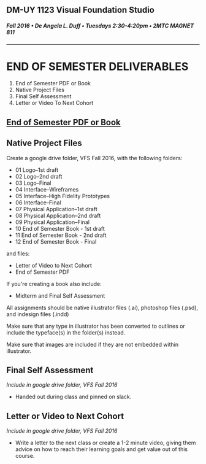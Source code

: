 ## DM-UY 1123 Visual Foundation Studio
##### Fall 2016 • De Angela L. Duff • Tuesdays 2:30-4:20pm • 2MTC MAGNET 811 
---

# END OF SEMESTER DELIVERABLES

<ol>
<li>End of Semester PDF or Book</li>
<li>Native Project Files</li>
<li>Final Self Assessment</li>
<li>Letter or Video To Next Cohort</li>
</ol>


## <a href="project_pdf_or_book.md">End of Semester PDF or Book</a>
## Native Project Files 
 
Create a google drive folder, VFS Fall 2016, with the following folders:

* 01 Logo–1st draft
* 02 Logo–2nd draft
* 03 Logo–Final
* 04 Interface–Wireframes
* 05 Interface–High Fidelity Prototypes
* 06 Interface–Final
* 07 Physical Application–1st draft
* 08 Physical Application–2nd draft
* 09 Physical Application–Final
* 10 End of Semester Book - 1st draft
* 11 End of Semester Book - 2nd draft
* 12 End of Semester Book - Final

and files: 
* Letter of Video to Next Cohort
* End of Semester PDF

If you're creating a book also include:
* Midterm and Final Self Assessment


All assignments should be native illustrator files (.ai), photoshop files (.psd), and indesign files (.indd)

Make sure that any type in illustrator has been converted to outlines or include the typeface(s) in the folder(s) instead.

Make sure that images are included if they are not embedded within illustrator.

## Final Self Assessment
*Include in google drive folder, VFS Fall 2016*

<ul>
<li>Handed out during class and pinned on slack.</li>
</ul>

## Letter or Video to Next Cohort

*Include in google drive folder, VFS Fall 2016*

<ul>
<li>Write a letter to the next class or create a 1-2 minute video, giving them advice on how to reach their learning goals and get value out of this course.</li>
</ul>